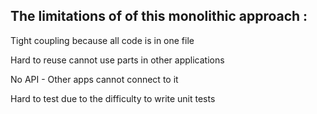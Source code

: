 ## The limitations of of this monolithic approach : 

Tight coupling because all code is in one file

Hard to reuse cannot use parts in other applications

No API - Other apps cannot connect to it

Hard to test due to the difficulty to write unit tests

